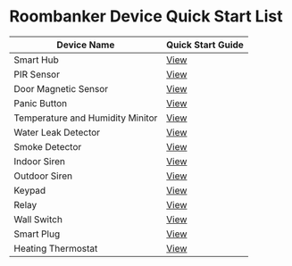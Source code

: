 # Roombanker Device Quick Start List  

| Device Name | Quick Start Guide  |
|-----|-----|
| Smart Hub | [View](https://wiki.roombanker.com/central-units/smart-hub/quick-start-guide) |
| PIR Sensor | [View](https://wiki.roombanker.com/motion-sensor/pir-sensor/quick-start-guide) |
| Door Magnetic Sensor | [View](https://wiki.roombanker.com/door-sensor/door-magnetic-sensor/quick-start-guide) |
| Panic Button | [View](https://wiki.roombanker.com/panic-button/panic-button/quick-start-guide) |
| Temperature and Humidity Minitor | [View](https://wiki.roombanker.com/environmental-monitoring-sensor/temperature-humidity-monitor/quick-start-guide) |
| Water Leak Detector | [View](https://wiki.roombanker.com/environmental-monitoring-sensor/water-leak-detector/quick-start-guide) |
| Smoke Detector | [View](https://wiki.roombanker.com/environmental-monitoring-sensor/smoke-sensor/quick-start-guide) |
| Indoor Siren | [View](https://wiki.roombanker.com/alarm-siren/indoor-alarm-siren/quick-start-guide) |
| Outdoor Siren | [View](https://wiki.roombanker.com/alarm-siren/outdoor-alarm-siren/quick-start-guide) |
| Keypad | [View](https://wiki.roombanker.com/control-device/keypad/quick-start-guide) |
| Relay | [View](https://wiki.roombanker.com/automation-device/relay/quick-start-guide) |  
| Wall Switch | [View](https://wiki.roombanker.com/automation-device/wall-switch/quick-start-guide) |  
| Smart Plug | [View](https://wiki.roombanker.com/automation-device/smart-plug/quick-start-guide) | 
| Heating Thermostat | [View](https://wiki.roombanker.com/automation-device/smart-thermostat/quick-start-guide) | 
